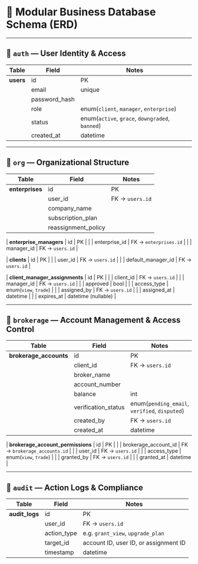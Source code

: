 # 📂 Modular Business Database Schema (ERD)

---

## 💾 `auth` — User Identity & Access

| Table | Field | Notes |
|-------|-------|-------|
| **users** | id | PK |
|  | email | unique |
|  | password_hash |  |
|  | role | enum(`client`, `manager`, `enterprise`) |
|  | status | enum(`active`, `grace`, `downgraded`, `banned`) |
|  | created_at | datetime |

---

## 🏢 `org` — Organizational Structure

| Table | Field | Notes |
|-------|-------|-------|
| **enterprises** | id | PK |
|  | user_id | FK → `users.id` |
|  | company_name |  |
|  | subscription_plan |  |
|  | reassignment_policy |  |

| **enterprise_managers** | id | PK |
|  | enterprise_id | FK → `enterprises.id` |
|  | manager_id | FK → `users.id` |

| **clients** | id | PK |
|  | user_id | FK → `users.id` |
|  | default_manager_id | FK → `users.id` |

| **client_manager_assignments** | id | PK |
|  | client_id | FK → `users.id` |
|  | manager_id | FK → `users.id` |
|  | approved | bool |
|  | access_type | enum(`view`, `trade`) |
|  | assigned_by | FK → `users.id` |
|  | assigned_at | datetime |
|  | expires_at | datetime (nullable) |

---

## 💼 `brokerage` — Account Management & Access Control

| Table | Field | Notes |
|-------|-------|-------|
| **brokerage_accounts** | id | PK |
|  | client_id | FK → `users.id` |
|  | broker_name |  |
|  | account_number |  |
|  | balance | int |
|  | verification_status | enum(`pending_email`, `verified`, `disputed`) |
|  | created_by | FK → `users.id` |
|  | created_at | datetime |

| **brokerage_account_permissions** | id | PK |
|  | brokerage_account_id | FK → `brokerage_accounts.id` |
|  | user_id | FK → `users.id` |
|  | access_type | enum(`view`, `trade`) |
|  | granted_by | FK → `users.id` |
|  | granted_at | datetime |

---

## 📜 `audit` — Action Logs & Compliance

| Table | Field | Notes |
|-------|-------|-------|
| **audit_logs** | id | PK |
|  | user_id | FK → `users.id` |
|  | action_type | e.g. `grant_view`, `upgrade_plan` |
|  | target_id | account ID, user ID, or assignment ID |
|  | timestamp | datetime |

